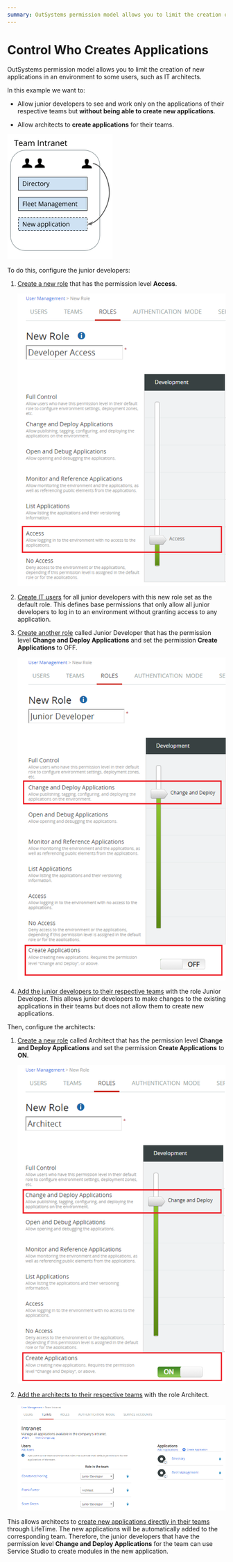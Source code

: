 ```yaml
---
summary: OutSystems permission model allows you to limit the creation of new applications in an environment to some users, such as IT architects.
---
```


# Control Who Creates Applications

OutSystems permission model allows you to limit the creation of new applications in an environment to some users, such as IT architects.

In this example we want to:

* Allow junior developers to see and work only on the applications of their respective teams but **without being able to create new applications**.

* Allow architects to **create applications** for their teams.

![](images/control-app-creation-1.png?width=250)

To do this, configure the junior developers:

1. [Create a new role](create-an-it-role.md#create-a-new-role) that has the permission level **Access**.  

    ![](images/lt-control-app-creation-2.png?width=450)

1. [Create IT users](create-an-it-user.md) for all junior developers with this new role set as the default role. This defines base permissions that only allow all junior developers to log in to an environment without granting access to any application.

1. [Create another role](create-an-it-role.md#create-a-new-role) called Junior Developer that has the permission level **Change and Deploy Applications** and set the permission **Create Applications** to OFF.  

    ![](images/lt-control-app-creation-3.png?width=450)

1. [Add the junior developers to their respective teams](create-an-it-team.md#add-it-users-to-the-team) with the role Junior Developer. This allows junior developers to make changes to the existing applications in their teams but does not allow them to create new applications.

Then, configure the architects:

1. [Create a new role](create-an-it-role.md#create-a-new-role) called Architect that has the permission level **Change and Deploy Applications** and set the permission **Create Applications** to **ON**.  

    ![](images/lt-control-app-creation-4.png?width=450)

2. [Add the architects to their respective teams](create-an-it-team.md#add-it-users-to-the-team) with the role Architect.  

    ![](images/lt-control-app-creation-5.png?width=750)

This allows architects to [create new applications directly in their teams](create-an-it-team.md#create-a-new-application-in-the-team) through LifeTime. The new applications will be automatically added to the corresponding team. Therefore, the junior developers that have the permission level **Change and Deploy Applications** for the team can use Service Studio to create modules in the new application.
